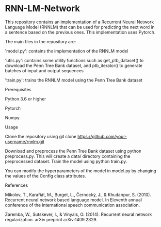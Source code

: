 # RNN-LM-Network

This repository contains an implementation of a Recurrent Neural Network Language Model (RNNLM) that can be used for predicting the next word in a sentence based on the previous ones. This implementation uses Pytorch.

The main files in the repository are:

'model.py': contains the implementation of the RNNLM model

'utils.py': contains some utility functions such as get_ptb_dataset() to download the Penn Tree Bank dataset, and ptb_iterator() to generate batches of input and output sequences

'train.py': trains the RNNLM model using the Penn Tree Bank dataset

Prerequisites

Python 3.6 or higher

Pytorch

Numpy

Usage

Clone the repository using git clone https://github.com/your-username/rnnlm.git

Download and preprocess the Penn Tree Bank dataset using python preprocess.py. This will create a data/ directory containing the preprocessed dataset.
Train the model using python train.py.

You can modify the hyperparameters of the model in model.py by changing the values of the Config class attributes.

References

Mikolov, T., Karafiát, M., Burget, L., Černocký, J., & Khudanpur, S. (2010). Recurrent neural network based language model. In Eleventh annual conference of the international speech communication association.

Zaremba, W., Sutskever, I., & Vinyals, O. (2014). Recurrent neural network regularization. arXiv preprint arXiv:1409.2329.
